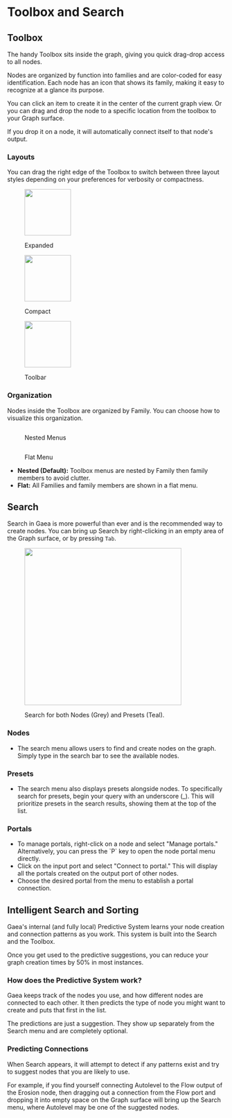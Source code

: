 # Toolbox and Search

## Toolbox

The handy Toolbox sits inside the graph, giving you quick drag-drop access to all nodes.

Nodes are organized by function into families and are color-coded for easy identification. Each node has an icon that shows its family, making it easy to recognize at a glance its purpose.

You can click an item to create it in the center of the current graph view. Or you can drag and drop the node to a specific location from the toolbox to your Graph surface.&#x20;

If you drop it on a node, it will automatically connect itself to that node's output.

### Layouts

You can drag the right edge of the Toolbox to switch between three layout styles depending on your preferences for verbosity or compactness.

<div><figure><img src="../../.gitbook/assets/Gaea_-_Untitled_11-24-27-PM.png" alt="" width="107"><figcaption><p>Expanded</p></figcaption></figure> <figure><img src="../../.gitbook/assets/CKomeuEpQs.png" alt="" width="107"><figcaption><p>Compact</p></figcaption></figure> <figure><img src="../../.gitbook/assets/Z9GjprHpvl.png" alt="" width="107"><figcaption><p>Toolbar</p></figcaption></figure></div>



### Organization

Nodes inside the Toolbox are organized by Family. You can choose how to visualize this organization.

<div><figure><img src="../../.gitbook/assets/Gaea_-_Untitled_11-25-16-PM.png" alt=""><figcaption><p>Nested Menus</p></figcaption></figure> <figure><img src="../../.gitbook/assets/Gaea_-_Untitled_11-25-46-PM.png" alt=""><figcaption><p>Flat Menu</p></figcaption></figure></div>

* **Nested (Default):** Toolbox menus are nested by Family then family members to avoid clutter.
* **Flat:** All Families and family members are shown in a flat menu.

## Search

Search in Gaea is more powerful than ever and is the recommended way to create nodes. You can bring up Search by right-clicking in an empty area of the Graph surface, or by pressing `Tab`.

<figure><img src="../../.gitbook/assets/Gaea_-_Untitled_11-31-06-PM.png" alt="" width="362"><figcaption><p>Search for both Nodes (Grey) and Presets (Teal).</p></figcaption></figure>

### Nodes

* The search menu allows users to find and create nodes on the graph. Simply type in the search bar to see the available nodes.

### Presets

* The search menu also displays presets alongside nodes. To specifically search for presets, begin your query with an underscore (\_). This will prioritize presets in the search results, showing them at the top of the list.

### Portals

* To manage portals, right-click on a node and select "Manage portals." Alternatively, you can press the \`P\` key to open the node portal menu directly.
* Click on the input port and select "Connect to portal." This will display all the portals created on the output port of other nodes.
* Choose the desired portal from the menu to establish a portal connection.

## Intelligent Search and Sorting

Gaea's internal (and fully local) Predictive System learns your node creation and connection patterns as you work. This system is built into the Search and the Toolbox.

Once you get used to the predictive suggestions, you can reduce your graph creation times by 50% in most instances.

### **How does the Predictive System work?**

Gaea keeps track of the nodes you use, and how different nodes are connected to each other. It then predicts the type of node you might want to create and puts that first in the list.

The predictions are just a suggestion. They show up separately from the Search menu and are completely optional.

### **Predicting Connections**

When Search appears, it will attempt to detect if any patterns exist and try to suggest nodes that you are likely to use.

For example, if you find yourself connecting Autolevel to the Flow output of the Erosion node, then dragging out a connection from the Flow port and dropping it into empty space on the Graph surface will bring up the Search menu, where Autolevel may be one of the suggested nodes.



